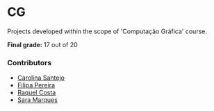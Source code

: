 # CG

Projects developed within the scope of 'Computação Gráfica' course.

**Final grade:** 17 out of 20

### Contributors
* [Carolina Santejo](https://github.com/CarolinaSantejo)
* [Filipa Pereira](https://github.com/FilipaPereira00)
* [Raquel Costa](https://github.com/chelesgaroth)
* [Sara Marques](https://github.com/haz145)